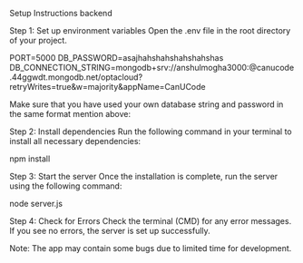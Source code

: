 Setup Instructions backend

Step 1: Set up environment variables
Open the .env file in the root directory of your project.

PORT=5000
DB_PASSWORD=asajhahshahshahshahshas
DB_CONNECTION_STRING=mongodb+srv://anshulmogha3000:<password>@canucode.44ggwdt.mongodb.net/optacloud?retryWrites=true&w=majority&appName=CanUCode

Make sure that you have used your own database string and password in the same format mention above:

Step 2: Install dependencies
Run the following command in your terminal to install all necessary dependencies:

npm install

Step 3: Start the server
Once the installation is complete, run the server using the following command:

node server.js

Step 4: Check for Errors
Check the terminal (CMD) for any error messages. If you see no errors, the server is set up successfully.

Note:
The app may contain some bugs due to limited time for development.
